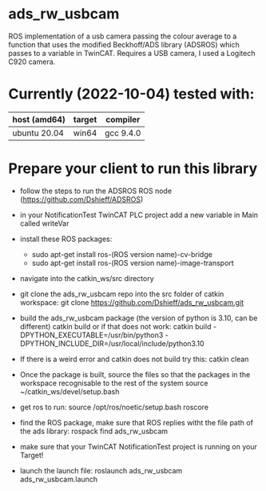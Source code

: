 # ads_rw_usbcam
ROS implementation of a usb camera passing the colour average to a function that uses the modified Beckhoff/ADS library (ADSROS) which passes to a variable in TwinCAT. Requires a USB camera, I used a Logitech C920 camera.

Currently (2022-10-04) tested with:
===================================

host (amd64)     | target| compiler
-----------------|-------|-------------
 ubuntu 20.04    | win64 | gcc 9.4.0

Prepare your client to run this library
======================================

- follow the steps to run the ADSROS ROS node (https://github.com/Dshieff/ADSROS)

- in your NotificationTest TwinCAT PLC project add a new variable in Main called writeVar

- install these ROS packages:
  - sudo apt-get install ros-(ROS version name)-cv-bridge
  - sudo apt-get install ros-(ROS version name)-image-transport

- navigate into the catkin_ws/src directory

- git clone the ads_rw_usbcam repo into the src folder of catkin workspace:
git clone https://github.com/Dshieff/ads_rw_usbcam.git <directory>

- build the ads_rw_usbcam package (the version of python is 3.10, can be different)
catkin build
or if that does not work:
catkin build <package name> -DPYTHON_EXECUTABLE=/usr/bin/python3 
-DPYTHON_INCLUDE_DIR=/usr/local/include/python3.10 

- If there is a weird error and catkin does not build try this:
catkin clean

- Once the package is built, source the files so that the packages in the workspace recognisable to the rest of the system
source ~/catkin_ws/devel/setup.bash

- get ros to run:
source /opt/ros/noetic/setup.bash
roscore

- find the ROS package, make sure that ROS replies witht the file path of the ads library:
rospack find ads_rw_usbcam

- make sure that your TwinCAT NotificationTest project is running on your Target!

- launch the launch file: roslaunch ads_rw_usbcam ads_rw_usbcam.launch
